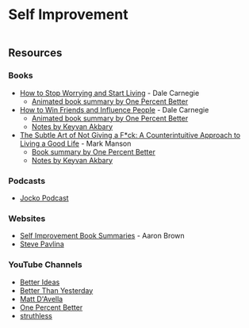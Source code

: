 # Self Improvement



<figure><img src="https://i.redd.it/ygk8kq4xlqaa1.png" alt=""><figcaption></figcaption></figure>

## Resources

### Books

* [How to Stop Worrying and Start Living](https://smile.amazon.co.uk/Worrying-Start-Living-Personal-Development/dp/0749307234/) - Dale Carnegie
  * [Animated book summary by One Percent Better](https://www.youtube.com/watch?v=Ria1t15XgGw)
* [How to Win Friends and Influence People](https://smile.amazon.co.uk/dp/0091906814) - Dale Carnegie
  * [Animated book summary by One Percent Better](https://www.youtube.com/watch?v=hsT1x9WEi-g)
  * [Notes by Keyvan Akbary](https://keyvanakbary.github.io/learning-notes/books/how-to-win-friends-and-influence-people/)
* [The Subtle Art of Not Giving a F\*ck: A Counterintuitive Approach to Living a Good Life](https://smile.amazon.co.uk/dp/0062457721) - Mark Manson
  * [Book summary by One Percent Better](https://www.youtube.com/watch?v=Z4OFjFq-Xis)
  * [Notes by Keyvan Akbary](https://keyvanakbary.github.io/learning-notes/books/the-subtle-art-of-not-giving-a-fuck/)

### Podcasts

* [Jocko Podcast](https://www.youtube.com/@JockoPodcastOfficial/videos)

### Websites

* [Self Improvement Book Summaries](https://docs.google.com/document/d/12WYdDDt72jZCCgZvG\_EcoS5ZieG\_gF8\_ULVOYskZtjg/edit) - Aaron Brown
* [Steve Pavlina](https://stevepavlina.com/)

### YouTube Channels

* [Better Ideas](https://www.youtube.com/@betterideas/videos)
* [Better Than Yesterday](https://www.youtube.com/@BetterThanYesterday/videos)
* [Matt D'Avella](https://www.youtube.com/@mattdavella/videos)
* [One Percent Better](https://www.youtube.com/c/OnePercentBetter/videos)
* [struthless](https://www.youtube.com/@struthless/videos)
